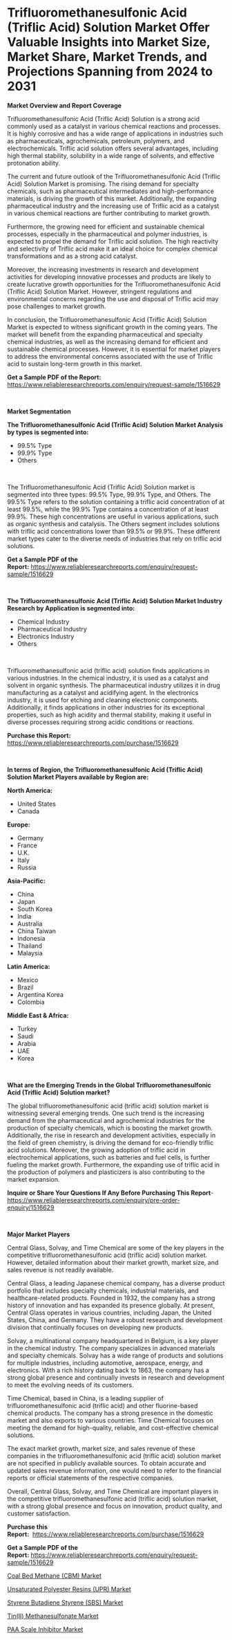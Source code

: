 <p><h1>Trifluoromethanesulfonic Acid (Triflic Acid) Solution Market Offer Valuable Insights into Market Size, Market Share, Market Trends, and Projections Spanning from 2024 to 2031</h1></p><p><strong>Market Overview and Report Coverage</strong></p>
<p><p>Trifluoromethanesulfonic Acid (Triflic Acid) Solution is a strong acid commonly used as a catalyst in various chemical reactions and processes. It is highly corrosive and has a wide range of applications in industries such as pharmaceuticals, agrochemicals, petroleum, polymers, and electrochemicals. Triflic acid solution offers several advantages, including high thermal stability, solubility in a wide range of solvents, and effective protonation ability.</p><p>The current and future outlook of the Trifluoromethanesulfonic Acid (Triflic Acid) Solution Market is promising. The rising demand for specialty chemicals, such as pharmaceutical intermediates and high-performance materials, is driving the growth of this market. Additionally, the expanding pharmaceutical industry and the increasing use of Triflic acid as a catalyst in various chemical reactions are further contributing to market growth.</p><p>Furthermore, the growing need for efficient and sustainable chemical processes, especially in the pharmaceutical and polymer industries, is expected to propel the demand for Triflic acid solution. The high reactivity and selectivity of Triflic acid make it an ideal choice for complex chemical transformations and as a strong acid catalyst.</p><p>Moreover, the increasing investments in research and development activities for developing innovative processes and products are likely to create lucrative growth opportunities for the Trifluoromethanesulfonic Acid (Triflic Acid) Solution Market. However, stringent regulations and environmental concerns regarding the use and disposal of Triflic acid may pose challenges to market growth.</p><p>In conclusion, the Trifluoromethanesulfonic Acid (Triflic Acid) Solution Market is expected to witness significant growth in the coming years. The market will benefit from the expanding pharmaceutical and specialty chemical industries, as well as the increasing demand for efficient and sustainable chemical processes. However, it is essential for market players to address the environmental concerns associated with the use of Triflic acid to sustain long-term growth in this market.</p></p>
<p><strong>Get a Sample PDF of the Report:</strong> <a href="https://www.reliableresearchreports.com/enquiry/request-sample/1516629">https://www.reliableresearchreports.com/enquiry/request-sample/1516629</a></p>
<p>&nbsp;</p>
<p><strong>Market Segmentation</strong></p>
<p><strong>The Trifluoromethanesulfonic Acid (Triflic Acid) Solution Market Analysis by types is segmented into:</strong></p>
<p><ul><li>99.5% Type</li><li>99.9% Type</li><li>Others</li></ul></p>
<p>&nbsp;</p>
<p><p>The Trifluoromethanesulfonic Acid (Triflic Acid) Solution market is segmented into three types: 99.5% Type, 99.9% Type, and Others. The 99.5% Type refers to the solution containing a triflic acid concentration of at least 99.5%, while the 99.9% Type contains a concentration of at least 99.9%. These high concentrations are useful in various applications, such as organic synthesis and catalysis. The Others segment includes solutions with triflic acid concentrations lower than 99.5% or 99.9%. These different market types cater to the diverse needs of industries that rely on triflic acid solutions.</p></p>
<p><strong>Get a Sample PDF of the Report:</strong>&nbsp;<a href="https://www.reliableresearchreports.com/enquiry/request-sample/1516629">https://www.reliableresearchreports.com/enquiry/request-sample/1516629</a></p>
<p>&nbsp;</p>
<p><strong>The Trifluoromethanesulfonic Acid (Triflic Acid) Solution Market Industry Research by Application is segmented into:</strong></p>
<p><ul><li>Chemical Industry</li><li>Pharmaceutical Industry</li><li>Electronics Industry</li><li>Others</li></ul></p>
<p>&nbsp;</p>
<p><p>Trifluoromethanesulfonic acid (triflic acid) solution finds applications in various industries. In the chemical industry, it is used as a catalyst and solvent in organic synthesis. The pharmaceutical industry utilizes it in drug manufacturing as a catalyst and acidifying agent. In the electronics industry, it is used for etching and cleaning electronic components. Additionally, it finds applications in other industries for its exceptional properties, such as high acidity and thermal stability, making it useful in diverse processes requiring strong acidic conditions or reactions.</p></p>
<p><strong>Purchase this Report:</strong>&nbsp; <a href="https://www.reliableresearchreports.com/purchase/1516629">https://www.reliableresearchreports.com/purchase/1516629</a></p>
<p>&nbsp;</p>
<p><strong>In terms of Region, the Trifluoromethanesulfonic Acid (Triflic Acid) Solution Market Players available by Region are:</strong></p>
<p>
    <p> <strong> North America: </strong>
        <ul>
            <li>United States</li>
            <li>Canada</li>
        </ul>
        </p> 
    <p> <strong> Europe: </strong>
        <ul>
            <li>Germany</li>
            <li>France</li>
            <li>U.K.</li>
            <li>Italy</li>
            <li>Russia</li>
        </ul>
        </p> 
    <p> <strong> Asia-Pacific: </strong>
        <ul>
            <li>China</li>
            <li>Japan</li>
            <li>South Korea</li>
            <li>India</li>
            <li>Australia</li>
            <li>China Taiwan</li>
            <li>Indonesia</li>
            <li>Thailand</li>
            <li>Malaysia</li>
        </ul>
        </p> 
    <p> <strong> Latin America: </strong>
        <ul>
            <li>Mexico</li>
            <li>Brazil</li>
            <li>Argentina Korea</li>
            <li>Colombia</li>
        </ul>
        </p> 
    <p> <strong> Middle East & Africa: </strong>
        <ul>
            <li>Turkey</li>
            <li>Saudi</li>
            <li>Arabia</li>
            <li>UAE</li>
            <li>Korea</li>
        </ul>
    </p>
    </p>
<p>&nbsp;</p>
<p><strong>What are the Emerging Trends in the Global Trifluoromethanesulfonic Acid (Triflic Acid) Solution market?</strong></p>
<p><p>The global trifluoromethanesulfonic acid (triflic acid) solution market is witnessing several emerging trends. One such trend is the increasing demand from the pharmaceutical and agrochemical industries for the production of specialty chemicals, which is boosting the market growth. Additionally, the rise in research and development activities, especially in the field of green chemistry, is driving the demand for eco-friendly triflic acid solutions. Moreover, the growing adoption of triflic acid in electrochemical applications, such as batteries and fuel cells, is further fueling the market growth. Furthermore, the expanding use of triflic acid in the production of polymers and plasticizers is also contributing to the market expansion.</p></p>
<p><strong>Inquire or Share Your Questions If Any Before Purchasing This Report</strong>- <a href="https://www.reliableresearchreports.com/enquiry/pre-order-enquiry/1516629">https://www.reliableresearchreports.com/enquiry/pre-order-enquiry/1516629</a></p>
<p>&nbsp;</p>
<p><strong>Major Market Players</strong></p>
<p><p>Central Glass, Solvay, and Time Chemical are some of the key players in the competitive trifluoromethanesulfonic acid (triflic acid) solution market. However, detailed information about their market growth, market size, and sales revenue is not readily available.</p><p>Central Glass, a leading Japanese chemical company, has a diverse product portfolio that includes specialty chemicals, industrial materials, and healthcare-related products. Founded in 1932, the company has a strong history of innovation and has expanded its presence globally. At present, Central Glass operates in various countries, including Japan, the United States, China, and Germany. They have a robust research and development division that continually focuses on developing new products.</p><p>Solvay, a multinational company headquartered in Belgium, is a key player in the chemical industry. The company specializes in advanced materials and specialty chemicals. Solvay has a wide range of products and solutions for multiple industries, including automotive, aerospace, energy, and electronics. With a rich history dating back to 1863, the company has a strong global presence and continually invests in research and development to meet the evolving needs of its customers.</p><p>Time Chemical, based in China, is a leading supplier of trifluoromethanesulfonic acid (triflic acid) and other fluorine-based chemical products. The company has a strong presence in the domestic market and also exports to various countries. Time Chemical focuses on meeting the demand for high-quality, reliable, and cost-effective chemical solutions.</p><p>The exact market growth, market size, and sales revenue of these companies in the trifluoromethanesulfonic acid (triflic acid) solution market are not specified in publicly available sources. To obtain accurate and updated sales revenue information, one would need to refer to the financial reports or official statements of the respective companies.</p><p>Overall, Central Glass, Solvay, and Time Chemical are important players in the competitive trifluoromethanesulfonic acid (triflic acid) solution market, with a strong global presence and focus on innovation, product quality, and customer satisfaction.</p></p>
<p><strong>Purchase this Report:</strong>&nbsp;&nbsp;<a href="https://www.reliableresearchreports.com/purchase/1516629">https://www.reliableresearchreports.com/purchase/1516629</a></p>
<p></p>
<p><strong>Get a Sample PDF of the Report:</strong>&nbsp;<a href="https://www.reliableresearchreports.com/enquiry/request-sample/1516629">https://www.reliableresearchreports.com/enquiry/request-sample/1516629</a></p>
<p><p><a href="https://github.com/CliffMedina6/Market-Research-Report-List-2/blob/main/coal-bed-methane-cbm-market.md">Coal Bed Methane (CBM) Market</a></p><p><a href="https://github.com/RickHolmes3/Market-Research-Report-List-2/blob/main/unsaturated-polyester-resins-upr-market.md">Unsaturated Polyester Resins (UPR) Market</a></p><p><a href="https://github.com/PeterParrish5/Market-Research-Report-List-2/blob/main/styrene-butadiene-styrene-sbs-market.md">Styrene Butadiene Styrene (SBS) Market</a></p><p><a href="https://github.com/WillieWoodard/Market-Research-Report-List-2/blob/main/tinii-methanesulfonate-market.md">Tin(II) Methanesulfonate Market</a></p><p><a href="https://github.com/BryceTownsendr/Market-Research-Report-List-2/blob/main/paa-scale-inhibitor-market.md">PAA Scale Inhibitor Market</a></p></p>